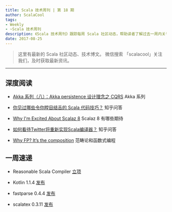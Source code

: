```yaml
---
title: Scala 技术周刊 | 第 18 期
author: ScalaCool
tags:
- Weekly
- ~Scala 技术周刊
description: 《Scala 技术周刊》跟踪每周 Scala 社区动态，帮助读者了解过去一周内关于 Scala 发生的事情。
date: 2017-08-25
---
```


> 这里有最新的 Scala 社区动态、技术博文。
微信搜索 「scalacool」关注我们，及时获取最新资讯。

***

## 深度阅读

- [Akka 系列（八）：Akka persistence 设计理念之 CQRS](http://localhost:4000/2017/08/learning-akka-8/)
  Akka 系列

- [你见过哪些令你瞠目结舌的 Scala 代码技巧？](https://www.zhihu.com/question/38293954)
  知乎问答

- [Why I'm Excited About Scalaz 8](http://degoes.net/articles/scalaz8-is-the-future)
  Scalaz 8 有哪些期待

- [如何看待Twitter将重新实现Scala编译器？](https://www.zhihu.com/question/64368619)
  知乎问答

- [Why FP? It’s the composition](https://tech.iheart.com/why-fp-its-the-composition-f585d17b01d3)
  范畴论和函数式编程

## 一周速递

- Reasonable Scala Compiler [立项](https://github.com/twitter/reasonable-scala)

- Kotlin 1.1.4 [发布](https://t.co/fudg74BGtO)

- fastparse 0.4.4 [发布](https://github.com/lihaoyi/fastparse/pull/160)

- scalatex 0.3.11 [发布](https://github.com/lihaoyi/Scalatex/pull/60)